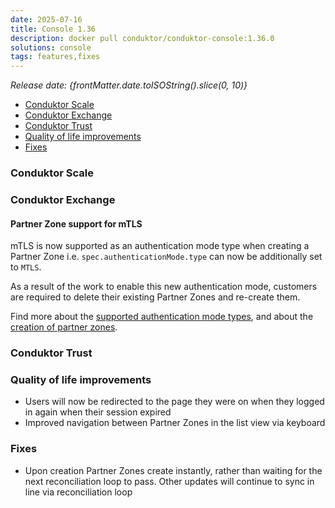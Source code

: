 ```yaml
---
date: 2025-07-16
title: Console 1.36
description: docker pull conduktor/conduktor-console:1.36.0
solutions: console
tags: features,fixes
---
```


_Release date: {frontMatter.date.toISOString().slice(0, 10)}_

- [Conduktor Scale](#conduktor-scale)
- [Conduktor Exchange](#conduktor-exchange)
- [Conduktor Trust](#conduktor-trust)
- [Quality of life improvements](#quality-of-life-improvements)
- [Fixes](#fixes)

### Conduktor Scale

### Conduktor Exchange

#### Partner Zone support for mTLS

mTLS is now supported as an authentication mode type when creating a Partner Zone i.e. `spec.authenticationMode.type` can now be additionally set to `MTLS`.

As a result of the work to enable this new authentication mode, customers are required to delete their existing Partner Zones and re-create them.

Find more about the [supported authentication mode types](/platform/reference/resource-reference), and about the [creation of partner zones](/platform/navigation/partner-zones).

### Conduktor Trust

### Quality of life improvements

- Users will now be redirected to the page they were on when they logged in again when their session expired
- Improved navigation between Partner Zones in the list view via keyboard

### Fixes

- Upon creation Partner Zones create instantly, rather than waiting for the next reconciliation loop to pass. Other updates will continue to sync in line via reconciliation loop
